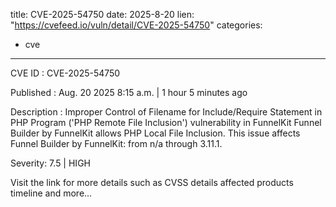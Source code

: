  
title: CVE-2025-54750
date: 2025-8-20
lien: "https://cvefeed.io/vuln/detail/CVE-2025-54750"
categories:
  - cve
---

CVE ID : CVE-2025-54750

Published :  Aug. 20
2025
8:15 a.m. | 1 hour
5 minutes ago

Description : Improper Control of Filename for Include/Require Statement in PHP Program ('PHP Remote File Inclusion') vulnerability in FunnelKit Funnel Builder by FunnelKit allows PHP Local File Inclusion. This issue affects Funnel Builder by FunnelKit: from n/a through 3.11.1.

Severity: 7.5 | HIGH

Visit the link for more details
such as CVSS details
affected products
timeline
and more...
